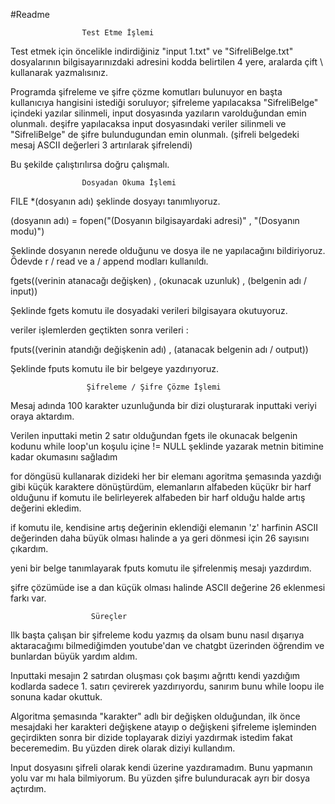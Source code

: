 #Readme




                    Test Etme İşlemi


Test etmek için öncelikle indirdiğiniz "input 1.txt" ve "SifreliBelge.txt" dosyalarının bilgisayarınızdaki adresini
kodda belirtilen 4 yere, aralarda çift \ kullanarak yazmalısınız.

Programda şifreleme ve şifre çözme komutları bulunuyor en başta kullanıcıya hangisini istediği soruluyor;
şifreleme yapılacaksa "SifreliBelge" içindeki yazılar silinmeli, input dosyasında yazıların varolduğundan emin olunmalı.
deşifre yapılacaksa input dosyasındaki veriler silinmeli ve "SifreliBelge" de şifre bulundugundan emin olunmalı.
(şifreli belgedeki mesaj ASCII değerleri 3 artırılarak şifrelendi)

Bu şekilde çalıştırılırsa doğru çalışmalı.





                    Dosyadan Okuma İşlemi

FILE *(dosyanın adı) şeklinde dosyayı tanımlıyoruz.


(dosyanın adı) = fopen("(Dosyanın bilgisayardaki adresi)" , "(Dosyanın modu)")

Şeklinde dosyanın nerede olduğunu ve dosya ile ne yapılacağını bildiriyoruz.
Ödevde r / read ve a / append modları kullanıldı.


fgets((verinin atanacağı değişken) , (okunacak uzunluk) , (belgenin adı / input))

Şeklinde fgets komutu ile dosyadaki verileri bilgisayara okutuyoruz.


veriler işlemlerden geçtikten sonra verileri :

fputs((verinin atandığı değişkenin adı) , (atanacak belgenin adı / output))

Şeklinde fputs komutu ile bir belgeye yazdırıyoruz.






                     Şifreleme / Şifre Çözme İşlemi


Mesaj adında 100 karakter uzunluğunda bir dizi oluşturarak inputtaki veriyi oraya aktardım.

Verilen inputtaki metin 2 satır olduğundan
fgets ile okunacak belgenin kodunu while loop'un koşulu içine != NULL şeklinde yazarak metnin bitimine kadar
okumasını sağladım

for döngüsü kullanarak dizideki her bir elemanı agoritma şemasında yazdığı gibi küçük karaktere dönüştürdüm,
elemanların alfabeden küçükr bir harf olduğunu if komutu ile belirleyerek alfabeden bir harf olduğu halde
artış değerini ekledim.

if komutu ile, kendisine artış değerinin eklendiği elemanın 'z' harfinin ASCII değerinden daha büyük olması halinde
a ya geri dönmesi için 26 sayısını çıkardım.

yeni bir belge tanımlayarak fputs komutu ile şifrelenmiş mesajı yazdırdım.

şifre çözümüde ise a dan küçük olması halinde ASCII değerine 26 eklenmesi farkı var.






                      Süreçler


Ilk başta çalışan bir şifreleme kodu yazmış da olsam bunu nasıl dışarıya aktaracağımı bilmediğimden youtube'dan ve
chatgbt üzerinden öğrendim ve bunlardan büyük yardım aldım.

Inputtaki mesajın 2 satırdan oluşması çok başımı ağrıttı kendi yazdığım kodlarda sadece 1. satırı çevirerek yazdırıyordu,
sanırım bunu while loopu ile sonuna kadar okuttuk.

Algoritma şemasında "karakter" adlı bir değişken olduğundan, ilk önce mesajdaki her karakteri değişkene atayıp
o değişkeni şifreleme işleminden geçirdikten sonra bir dizide toplayarak diziyi yazdırmak istedim fakat beceremedim.
Bu yüzden direk olarak diziyi kullandım.

Input dosyasını şifreli olarak kendi üzerine yazdıramadım. Bunu yapmanın yolu var mı hala bilmiyorum.
Bu yüzden şifre bulunduracak ayrı bir dosya açtırdım.

